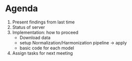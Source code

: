 # Agenda
1. Present findings from last time
2. Status of server
3. Implementation: how to proceed
    - Download data
    - setup Normalization/Harmonization pipeline -> apply
    - basic code for each model
4. Assign tasks for next meeting

